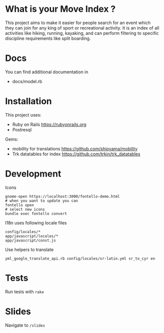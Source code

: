 # What is your Move Index ?

This project aims to make it easier for people search for an event which they
can join for any king of sport or recreational activity. It is an index of all
activities like hiking, running, kayaking, and can perform filtering to specific
discipline requirements like split boarding.

# Docs

You can find additional documentation in

* docs/model.rb

# Installation

This project uses:

* Ruby on Rails https://rubyonrails.org
* Postresql

Gems:

* mobility for translations https://github.com/shioyama/mobility
* Trk datatables for index https://github.com/trkin/trk_datatables

# Development

Icons

```
gnome-open https://localhost:3000/fontello-demo.html
# when you want to update you can
fontello open
# select new icons
bundle exec fontello convert
```

I18n uses following locale files

```
config/locales/*
app/javascript/locales/*
app/javascript/const.js
```

Use helpers to translate
```
yml_google_translate_api.rb config/locales/sr-latin.yml sr_to_cyr en
```

# Tests

Run tests with `rake`

# Slides

Navigate to `/slides`
